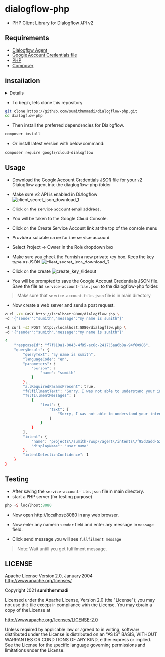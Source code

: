 # dialogflow-php
- PHP Client Library for Dialogflow API v2

## Requirements

* [Dialogflow Agent](https://dialogflow.com/docs/reference/v2-agent-setup)
* [Google Account Credentials file](https://cloud.google.com/docs/authentication/production)
* [PHP ](http://php.net/downloads.php)
* [Composer](https://getcomposer.org/)

## Installation
<details>
<h3 id="create-a-project">Create a project</h3>
<ul>
<li>To use services provided by Google Cloud, you must create a project. A project organizes all your Google Cloud resources. A project consists of a set of collaborators, enabled APIs (and other resources), monitoring tools, billing information, and authentication and access controls. You can create one project, or you can create multiple projects and use them to organize your Google Cloud resources in a resource hierarchy. When creating a project, take note of the project ID. You will need this ID to make API calls. For more information on projects, see the <a href="https://cloud.google.com/resource-manager/docs/creating-managing-projects">Resource Manager documentation</a>.</li>
<li><p>In the Google Cloud Console, on the project selector page, select or create a Google Cloud project,<a href="https://console.cloud.google.com/projectselector2/home/dashboard">Go to project selector</a></p>
<h3 id="enable-the-api">Enable the API</h3>
<blockquote>
<p>Note: You can skip this step if you are using the Dialogflow Console to create your project.
You must enable the Dialogflow API for your project. For more information on enabling APIs, see the Service Usage documentation.</p>
</blockquote>
</li>
<li><p><a href="https://console.cloud.google.com/flows/enableapi?apiid=dialogflow.googleapis.com">Enable the Dialogflow API</a></p>
<h3 id="create-a-service-account-and-download-the-private-key-file">Create a service account and download the private key file</h3>
<p>Create a service account:</p>
</li>
<li><p>In the Cloud Console, go to the Create service account page.</p>
</li>
<li><p><a href="https://console.cloud.google.com/projectselector/iam-admin/serviceaccounts/create?supportedpurview=project">Go to Create service account</a></p>
</li>
<li>Select a project.</li>
<li>In the Service account name field, enter a name. The Cloud Console fills in the <code>Service account ID</code> field based on this name.</li>
<li>In the Service account description field, enter a description. For example, <code>Service account for quickstart</code>.</li>
<li>Click Create and continue.</li>
<li><p>Click the Select a role field.</p>
</li>
<li><p>Under Quick access, click Basic, then click Owner.</p>
</li>
</ul>
<blockquote>
<p>Note: The Role field affects which resources your service account can access in your project. You can revoke these roles or grant additional roles later. In production environments, do not grant the Owner, Editor, or Viewer roles. Instead, grant a predefined role or custom role that meets your needs.</p>
</blockquote>
<ul>
<li>Click Continue.</li>
<li>Click Done to finish creating the service account.</li>
<li>Do not close your browser window. You will use it in the next step.
Note: The Role field affects which resources your service account can access in your project. You can revoke these roles or grant additional roles later. In production environments, do not grant the Owner, Editor, or Viewer roles. Instead, grant a predefined role or custom role that meets your needs.</li>
<li>Click Continue.</li>
<li>Click Done to finish creating the service account.</li>
</ul>
<ul>
<li>Do not close your browser window. You will use it in the next step.<h3 id="create-a-service-account-key-">Create a service account key:</h3>
</li>
</ul>
<p>In the Cloud Console, click the email address for the service account that you created.</p>
<ul>
<li>Click Keys.</li>
<li>Click Add key, then click Create new key.</li>
<li>Click Create. A JSON key file is downloaded to your computer.</li>
<li>Click Close.<h3 id="create-a-project">Create a project</h3>
</li>
<li>To use services provided by Google Cloud, you must create a project. A project organizes all your Google Cloud resources. A project consists of a set of collaborators, enabled APIs (and other resources), monitoring tools, billing information, and authentication and access controls. You can create one project, or you can create multiple projects and use them to organize your Google Cloud resources in a resource hierarchy. When creating a project, take note of the project ID. You will need this ID to make API calls. For more information on projects, see the <a href="https://cloud.google.com/resource-manager/docs/creating-managing-projects">Resource Manager documentation</a>.</li>
<li><p>In the Google Cloud Console, on the project selector page, select or create a Google Cloud project,<a href="https://console.cloud.google.com/projectselector2/home/dashboard">Go to project selector</a></p>
<h3 id="enable-the-api">Enable the API</h3>
<blockquote>
<p>Note: You can skip this step if you are using the Dialogflow Console to create your project.
You must enable the Dialogflow API for your project. For more information on enabling APIs, see the Service Usage documentation.</p>
</blockquote>
</li>
<li><p><a href="https://console.cloud.google.com/flows/enableapi?apiid=dialogflow.googleapis.com">Enable the Dialogflow API</a></p>
<h3 id="create-a-service-account-and-download-the-private-key-file">Create a service account and download the private key file</h3>
<p>Create a service account:</p>
</li>
<li><p>In the Cloud Console, go to the Create service account page.</p>
</li>
<li><p><a href="https://console.cloud.google.com/projectselector/iam-admin/serviceaccounts/create?supportedpurview=project">Go to Create service account</a></p>
</li>
<li>Select a project.</li>
<li>In the Service account name field, enter a name. The Cloud Console fills in the <code>Service account ID</code> field based on this name.</li>
<li>In the Service account description field, enter a description. For example, <code>Service account for quickstart</code>.</li>
<li>Click Create and continue.</li>
<li><p>Click the Select a role field.</p>
</li>
<li><p>Under Quick access, click Basic, then click Owner.</p>
</li>
</ul>
<blockquote>
<p>Note: The Role field affects which resources your service account can access in your project. You can revoke these roles or grant additional roles later. In production environments, do not grant the Owner, Editor, or Viewer roles. Instead, grant a predefined role or custom role that meets your needs.</p>
</blockquote>
<ul>
<li>Click Continue.</li>
<li>Click Done to finish creating the service account.</li>
<li>Do not close your browser window. You will use it in the next step.
Note: The Role field affects which resources your service account can access in your project. You can revoke these roles or grant additional roles later. In production environments, do not grant the Owner, Editor, or Viewer roles. Instead, grant a predefined role or custom role that meets your needs.</li>
<li>Click Continue.</li>
<li>Click Done to finish creating the service account.</li>
</ul>

<ul>
<li>Do not close your browser window. You will use it in the next step.<h3 id="create-a-service-account-key-">Create a service account key:</h3>
</li>
</ul>
<p>In the Cloud Console, click the email address for the service account that you created.</p>
<ul>
<li>Click Keys.</li>
<li>Click Add key, then click Create new key.</li>
<li>Click Create. A JSON key file is downloaded to your computer.</li>
<li>Click close </li>
</ul>

</details>



- To begin, lets clone this repository
```bash
git clone https://github.com/sumithemmadi/dialogflow-php.git
cd dialogflow-php
```
- Then  install the preferred dependencies for Dialogflow.

```bash
composer install
```

- Or install latest version with below command:
```bash
composer require google/cloud-dialogflow
```

## Usage
- Download the Google Account Credentials JSON file for your v2 Dialogflow agent into the diaglogflow-php folder

- Make sure v2 API is enabled in Dialogflow
![client_secret_json_download_1](https://user-images.githubusercontent.com/50250422/135780264-48c383ce-7942-418f-baf8-703b5257fd30.png)
- Click on the service account email address.
- You will be taken to the Google Cloud Console.
- Click on the Create Service Account link at the top of the console menu
- Provide a suitable name for the service account
- Select Project -> Owner in the Role dropdown box
- Make sure you check the Furnish a new private key box. Keep the key type as JSON
![client_secret_json_download_2](https://user-images.githubusercontent.com/50250422/135780322-ed003c6f-cf2e-47dd-9c0f-e176e90fc91c.png)
- Click on the create
![create_key_slideout](https://user-images.githubusercontent.com/50250422/135780443-9d351d03-405c-49a4-9317-9131bab92041.png)
- You will be prompted to save the Google Account Credentials JSON file. Save the file as `service-account-file.json` to the dialogflow-php folder.
> Make sure that `service-account-file.json` file is in  main directory
- Now create a web server and send a post request.
```sh
curl -Xs POST http://localhost:8080/dialogflow.php \
-d '{"sender":"sumith","message":"my name is sumith"}'
```
```sh
~$ curl -sX POST http://localhost:8080/dialogflow.php \
-d '{"sender":"sumith","message":"my name is sumith"}'

{
    "responseId": "f7f810a1-0043-4f85-ac6c-241705aa6b8a-94f60986",
    "queryResult": {
        "queryText": "my name is sumith",
        "languageCode": "en",
        "parameters": {
            "person": {
                "name": "sumith"
            }
        },
        "allRequiredParamsPresent": true,
        "fulfillmentText": "Sorry, I was not able to understand your intention . I'm trying to get better at this thing.",
        "fulfillmentMessages": [
            {
                "text": {
                    "text": [
                        "Sorry, I was not able to understand your intention . I'm trying to get better at this thing."
                    ]
                }
            }
        ],
        "intent": {
            "name": "projects\/sumith-rwup\/agent\/intents\/f95d3add-52fb-4119-87f0-e1717181173d",
            "displayName": "user.name"
        },
        "intentDetectionConfidence": 1
    }
}
```

## Testing
- After saving the `service-account-file.json` file in main directory.
- start a PHP server (for testing purpose)
```php
php -S localhost:8080
```
- Now open http://localhost:8080 in any web browser.

- Now enter any name in `sender` field and enter any message in `message` field.
- Click send message you will see `fullfilment message` 
> Note: Wait untill you get fulfilment message.

## LICENSE
   Apache License
   Version 2.0, January 2004
   http://www.apache.org/licenses/

   Copyright  2021  <b>sumithemmadi</b>

   Licensed under the Apache License, Version 2.0 (the "License");
   you may not use this file except in compliance with the License.
   You may obtain a copy of the License at

   http://www.apache.org/licenses/LICENSE-2.0

   Unless required by applicable law or agreed to in writing, software
   distributed under the License is distributed on an "AS IS" BASIS,
   WITHOUT WARRANTIES OR CONDITIONS OF ANY KIND, either express or implied.
   See the License for the specific language governing permissions and
   limitations under the License.

